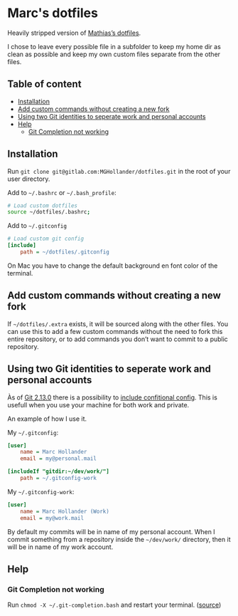 # Marc's dotfiles

Heavily stripped version of [Mathias’s dotfiles](https://github.com/mathiasbynens/dotfiles).

I chose to leave every possible file in a subfolder to keep my home dir as clean as possible and keep my own custom files separate from the other files.

## Table of content <!-- omit in toc -->

- [Installation](#installation)
- [Add custom commands without creating a new fork](#add-custom-commands-without-creating-a-new-fork)
- [Using two Git identities to seperate work and personal accounts](#using-two-git-identities-to-seperate-work-and-personal-accounts)
- [Help](#help)
  - [Git Completion not working](#git-completion-not-working)

## Installation

Run `git clone git@gitlab.com:MGHollander/dotfiles.git` in the root of your user directory.

Add to `~/.bashrc` or `~/.bash_profile`:

```bash
# Load custom dotfiles
source ~/dotfiles/.bashrc;
```

Add to `~/.gitconfig`

```ini
# Load custom git config
[include]
    path = ~/dotfiles/.gitconfig
```

On Mac you have to change the default background en font color of the terminal.

## Add custom commands without creating a new fork

If `~/dotfiles/.extra` exists, it will be sourced along with the other files. You can use this to add a few custom commands without the need to fork this entire repository, or to add commands you don’t want to commit to a public repository.

## Using two Git identities to seperate work and personal accounts

Às of [Git 2.13.0](https://github.com/git/git/blob/v2.13.0/Documentation/RelNotes/2.13.0.txt) there is a possibility to [include confitional config](https://git-scm.com/docs/git-config#_conditional_includes). This is usefull when you use your machine for both work and private.

An example of how I use it.

My `~/.gitconfig`:

```ini
[user]
    name = Marc Hollander
    email = my@personal.mail

[includeIf "gitdir:~/dev/work/"]
    path = ~/.gitconfig-work
```

My `~/.gitconfig-work`:

```ini
[user]
    name = Marc Hollander (Work)
    email = my@work.mail
```

By default my commits will be in name of my personal account. When I commit something from a repository inside the `~/dev/work/` directory, then it will be in name of my work account.

## Help

### Git Completion not working

Run `chmod -X ~/.git-completion.bash` and restart your terminal. ([source](http://thegeekywizard.com/2014/03/autocomplete-for-git-mac-osx-terminal/))
